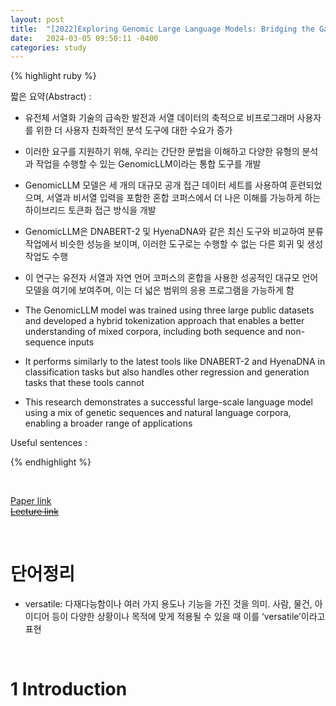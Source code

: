 ```yaml
---
layout: post
title:  "[2022]Exploring Genomic Large Language Models: Bridging the Gap between Natural Language and Gene Sequences"  
date:   2024-03-05 09:50:11 -0400
categories: study
---
```


{% highlight ruby %}


짧은 요약(Abstract) :    

* 유전체 서열화 기술의 급속한 발전과 서열 데이터의 축적으로 비프로그래머 사용자를 위한 더 사용자 친화적인 분석 도구에 대한 수요가 증가
* 이러한 요구를 지원하기 위해, 우리는 간단한 문법을 이해하고 다양한 유형의 분석과 작업을 수행할 수 있는 GenomicLLM이라는 통합 도구를 개발
* GenomicLLM 모델은 세 개의 대규모 공개 접근 데이터 세트를 사용하여 훈련되었으며, 서열과 비서열 입력을 포함한 혼합 코퍼스에서 더 나은 이해를 가능하게 하는 하이브리드 토큰화 접근 방식을 개발
* GenomicLLM은 DNABERT-2 및 HyenaDNA와 같은 최신 도구와 비교하여 분류 작업에서 비슷한 성능을 보이며, 이러한 도구로는 수행할 수 없는 다른 회귀 및 생성 작업도 수행
* 이 연구는 유전자 서열과 자연 언어 코퍼스의 혼합을 사용한 성공적인 대규모 언어 모델을 여기에 보여주며, 이는 더 넓은 범위의 응용 프로그램을 가능하게 함  



* The GenomicLLM model was trained using three large public datasets and developed a hybrid tokenization approach that enables a better understanding of mixed corpora, including both sequence and non-sequence inputs
* It performs similarly to the latest tools like DNABERT-2 and HyenaDNA in classification tasks but also handles other regression and generation tasks that these tools cannot
* This research demonstrates a successful large-scale language model using a mix of genetic sequences and natural language corpora, enabling a broader range of applications

Useful sentences :  


{% endhighlight %}  

<br/>

[Paper link](https://drive.google.com/drive/folders/1pXeZ2Wl2c3Xr0ZELw-cSFVW34nR8WPYQ?usp=sharing)  
[~~Lecture link~~]()  

<br/>

# 단어정리  
* versatile: 다재다능함이나 여러 가지 용도나 기능을 가진 것을 의미. 사람, 물건, 아이디어 등이 다양한 상황이나 목적에 맞게 적용될 수 있을 때 이를 ‘versatile’이라고 표현  
<br/>

# 1 Introduction  
